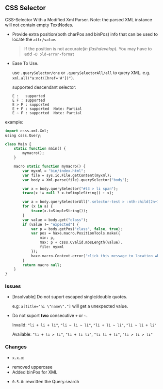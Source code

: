 CSS Selector
--------

CSS-Selector With a Modified Xml Parser. Note: the parsed XML instance will not contain empty TextNodes.

* Provide extra position(both charPos and binPos) info that can be used to locate the `attr/value`.

  > If the position is not accurate(*in flashdevelop*). You may have to add `-D old-error-format`

* Ease To Use.

  use `.querySelector/one` or `.querySelectorAll/all` to query XML. e.g. `xml.all("a:not([href='#'])")`.

  supported descendant selector:

  ```
  E :   supported
  E F : supported
  E > F : supported
  E + F : supported  Note: Partial
  E ~ F : supported  Note: Partial
  ```

example:

```haxe
import csss.xml.Xml;
using csss.Query;

class Main {
    static function main() {
        mymacro();
    }

    macro static function mymacro() {
        var myxml = "bin/index.html";
        var file = sys.io.File.getContent(myxml);
        var body = Xml.parse(file).querySelector("body");

        var x = body.querySelector("#t3 > li span");                         // equal body.one("#t3 > li span")
        trace(x != null ? x.toSimpleString() : x);

        var a = body.querySelectorAll(".selector-test > :nth-child(2n+1)");  // equal body.all("...")
        for (x in a) {
            trace(x.toSimpleString());
        }
        var value = body.get("class");
        if (value != "expected") {
            var p = body.getPos("class", false, true);                       // utf8 byte position
            var pos = haxe.macro.PositionTools.make({
                min: p,
                max: p + csss.CValid.mbsLength(value),                       // utf8 bytes length
                file: myxml
            });
            haxe.macro.Context.error("click this message to location where the error occurred.", pos);
        }
        return macro null;
    }
}
```

### Issues

* [Insolvable] Do not suport escaped single/double quotes.

  e.g: `a[title="hi \"name\"."]` will get a unexpected value.

* Do not suport **two** consecutive `+` or `~`.

  Invalid: `"li + li + li"`, `"li ~ li ~ li"`, `"li + li ~ li"`, `"li ~ li + li"`

  Available: `"li + li > li"`, `"li + li li"`, `"li li + li"`, `"li > li > li"`


### Changes


* `x.x.x`:
 - removed uppercase
 - Added binPos for XML
* `0.5.0`: rewritten the Query.search

